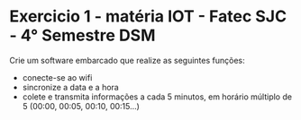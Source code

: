 # Exercicio 1 - matéria IOT - Fatec SJC - 4° Semestre DSM

Crie um software embarcado que realize as seguintes funções:
- conecte-se ao wifi
- sincronize a data e a hora
- colete e transmita informações a cada 5 minutos, em horário múltiplo de 5 (00:00, 00:05, 00:10, 00:15...)
